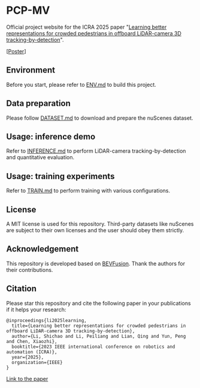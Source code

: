 # PCP-MV

Official project website for the ICRA 2025 paper "[Learning better representations for crowded pedestrians in offboard LiDAR-camera 3D tracking-by-detection](https://arxiv.org/abs/2505.16029)". 

[[Poster](https://drive.google.com/file/d/1Q3g4COChyJZ3smdSxP5NKc5Mt1PWNPk_/view?usp=sharing)]

## Environment
Before you start, please refer to [ENV.md](https://github.com/Nicholasli1995/PCP-MV/blob/master/docs/ENV.md) to build this project.

## Data preparation
Please follow [DATASET.md](https://github.com/Nicholasli1995/PCP-MV/blob/master/docs/DATASET.md) to download and prepare the nuScenes dataset.

## Usage: inference demo
Refer to [INFERENCE.md](https://github.com/Nicholasli1995/PCP-MV/blob/master/docs/INFERENCE.md) to perform LiDAR-camera tracking-by-detection and quantitative evaluation.

## Usage: training experiments
Refer to [TRAIN.md](https://github.com/Nicholasli1995/PCP-MV/blob/master/docs/TRAIN.md) to perform training with various configurations.

## License
A MIT license is used for this repository. Third-party datasets like nuScenes are subject to their own licenses and the user should obey them strictly.

## Acknowledgement
This repository is developed based on [BEVFusion](https://github.com/mit-han-lab/bevfusion). Thank the authors for their contributions.

## Citation
Please star this repository and cite the following paper in your publications if it helps your research:

    @inproceedings{li2025learning,
      title={Learning better representations for crowded pedestrians in offboard LiDAR-camera 3D tracking-by-detection},
      author={Li, Shichao and Li, Peiliang and Lian, Qing and Yun, Peng and Chen, Xiaozhi},
      booktitle={2023 IEEE international conference on robotics and automation (ICRA)},
      year={2025},
      organization={IEEE}
    }

[Link to the paper](https://arxiv.org/abs/2505.16029)